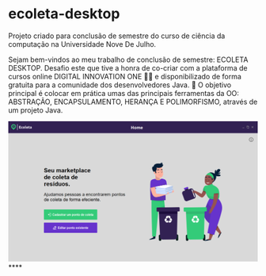 # ecoleta-desktop
 Projeto criado para conclusão de semestre do curso de ciência da computação na Universidade Nove De Julho.

 Sejam bem-vindos ao meu trabalho de conclusão de semestre: ECOLETA DESKTOP.
Desafio este que tive a honra de co-criar com a plataforma de cursos online DIGITAL INNOVATION ONE 💛🧡 e disponibilizado de forma gratuita para a comunidade dos desenvolvedores Java.
💎 O objetivo principal é colocar em prática umas das principais ferramentas da OO: ABSTRAÇÃO, ENCAPSULAMENTO, HERANÇA E POLIMORFISMO, através de um projeto Java.

![Dashboard](.github/Captura-de-Tela-(88).png)****